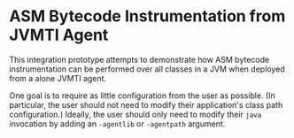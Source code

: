 # ASM Bytecode Instrumentation from JVMTI Agent

This integration prototype attempts to demonstrate how ASM bytecode
instrumentation can be performed over all classes in a JVM when deployed from a
alone JVMTI agent.

One goal is to require as little configuration from the user as possible. (In
particular, the user should not need to modify their application's class path
configuration.) Ideally, the user should only need to modify their `java`
invocation by adding an `-agentlib` or `-agentpath` argument.

